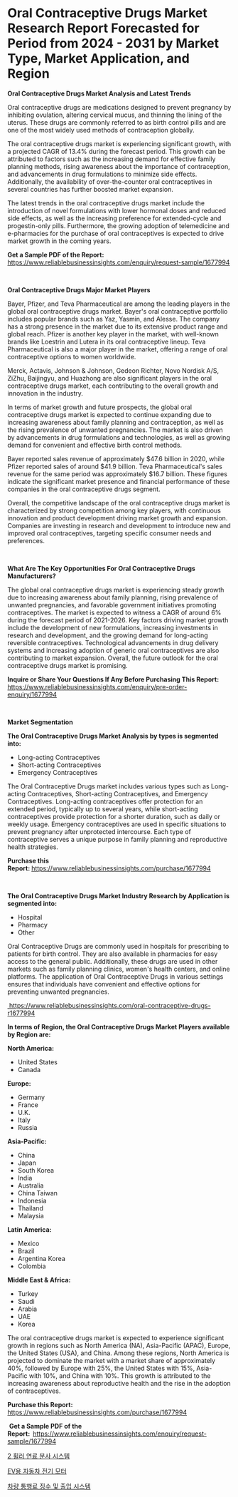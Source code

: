 <p><h1>Oral Contraceptive Drugs Market Research Report Forecasted for Period from 2024 -  2031 by Market Type, Market Application, and Region</h1></p><p><strong>Oral Contraceptive Drugs Market Analysis and Latest Trends</strong></p>
<p><p>Oral contraceptive drugs are medications designed to prevent pregnancy by inhibiting ovulation, altering cervical mucus, and thinning the lining of the uterus. These drugs are commonly referred to as birth control pills and are one of the most widely used methods of contraception globally.</p><p>The oral contraceptive drugs market is experiencing significant growth, with a projected CAGR of 13.4% during the forecast period. This growth can be attributed to factors such as the increasing demand for effective family planning methods, rising awareness about the importance of contraception, and advancements in drug formulations to minimize side effects. Additionally, the availability of over-the-counter oral contraceptives in several countries has further boosted market expansion.</p><p>The latest trends in the oral contraceptive drugs market include the introduction of novel formulations with lower hormonal doses and reduced side effects, as well as the increasing preference for extended-cycle and progestin-only pills. Furthermore, the growing adoption of telemedicine and e-pharmacies for the purchase of oral contraceptives is expected to drive market growth in the coming years.</p></p>
<p><strong>Get a Sample PDF of the Report:&nbsp;</strong> <a href="https://www.reliablebusinessinsights.com/enquiry/request-sample/1677994">https://www.reliablebusinessinsights.com/enquiry/request-sample/1677994</a></p>
<p>&nbsp;</p>
<p><strong>Oral Contraceptive Drugs Major Market Players</strong></p>
<p><p>Bayer, Pfizer, and Teva Pharmaceutical are among the leading players in the global oral contraceptive drugs market. Bayer's oral contraceptive portfolio includes popular brands such as Yaz, Yasmin, and Alesse. The company has a strong presence in the market due to its extensive product range and global reach. Pfizer is another key player in the market, with well-known brands like Loestrin and Lutera in its oral contraceptive lineup. Teva Pharmaceutical is also a major player in the market, offering a range of oral contraceptive options to women worldwide.</p><p>Merck, Actavis, Johnson & Johnson, Gedeon Richter, Novo Nordisk A/S, ZiZhu, Baijingyu, and Huazhong are also significant players in the oral contraceptive drugs market, each contributing to the overall growth and innovation in the industry.</p><p>In terms of market growth and future prospects, the global oral contraceptive drugs market is expected to continue expanding due to increasing awareness about family planning and contraception, as well as the rising prevalence of unwanted pregnancies. The market is also driven by advancements in drug formulations and technologies, as well as growing demand for convenient and effective birth control methods. </p><p>Bayer reported sales revenue of approximately $47.6 billion in 2020, while Pfizer reported sales of around $41.9 billion. Teva Pharmaceutical's sales revenue for the same period was approximately $16.7 billion. These figures indicate the significant market presence and financial performance of these companies in the oral contraceptive drugs segment.</p><p>Overall, the competitive landscape of the oral contraceptive drugs market is characterized by strong competition among key players, with continuous innovation and product development driving market growth and expansion. Companies are investing in research and development to introduce new and improved oral contraceptives, targeting specific consumer needs and preferences.</p></p>
<p>&nbsp;</p>
<p><strong>What Are The Key Opportunities For Oral Contraceptive Drugs Manufacturers?</strong></p>
<p><p>The global oral contraceptive drugs market is experiencing steady growth due to increasing awareness about family planning, rising prevalence of unwanted pregnancies, and favorable government initiatives promoting contraceptives. The market is expected to witness a CAGR of around 6% during the forecast period of 2021-2026. Key factors driving market growth include the development of new formulations, increasing investments in research and development, and the growing demand for long-acting reversible contraceptives. Technological advancements in drug delivery systems and increasing adoption of generic oral contraceptives are also contributing to market expansion. Overall, the future outlook for the oral contraceptive drugs market is promising.</p></p>
<p><strong>Inquire or Share Your Questions If Any Before Purchasing This Report:</strong> <a href="https://www.reliablebusinessinsights.com/enquiry/pre-order-enquiry/1677994">https://www.reliablebusinessinsights.com/enquiry/pre-order-enquiry/1677994</a></p>
<p>&nbsp;</p>
<p><strong>Market Segmentation</strong></p>
<p><strong>The Oral Contraceptive Drugs Market Analysis by types is segmented into:</strong></p>
<p><ul><li>Long-acting Contraceptives</li><li>Short-acting Contraceptives</li><li>Emergency Contraceptives</li></ul></p>
<p><p>The Oral Contraceptive Drugs market includes various types such as Long-acting Contraceptives, Short-acting Contraceptives, and Emergency Contraceptives. Long-acting contraceptives offer protection for an extended period, typically up to several years, while short-acting contraceptives provide protection for a shorter duration, such as daily or weekly usage. Emergency contraceptives are used in specific situations to prevent pregnancy after unprotected intercourse. Each type of contraceptive serves a unique purpose in family planning and reproductive health strategies.</p></p>
<p><strong>Purchase this Report:&nbsp;</strong><a href="https://www.reliablebusinessinsights.com/purchase/1677994">https://www.reliablebusinessinsights.com/purchase/1677994</a></p>
<p>&nbsp;</p>
<p><strong>The Oral Contraceptive Drugs Market Industry Research by Application is segmented into:</strong></p>
<p><ul><li>Hospital</li><li>Pharmacy</li><li>Other</li></ul></p>
<p><p>Oral Contraceptive Drugs are commonly used in hospitals for prescribing to patients for birth control. They are also available in pharmacies for easy access to the general public. Additionally, these drugs are used in other markets such as family planning clinics, women's health centers, and online platforms. The application of Oral Contraceptive Drugs in various settings ensures that individuals have convenient and effective options for preventing unwanted pregnancies.</p></p>
<p><a href="https://www.reliablebusinessinsights.com/oral-contraceptive-drugs-r1677994">&nbsp;https://www.reliablebusinessinsights.com/oral-contraceptive-drugs-r1677994</a></p>
<p><strong>In terms of Region, the Oral Contraceptive Drugs Market Players available by Region are:</strong></p>
<p>
    <p> <strong> North America: </strong>
        <ul>
            <li>United States</li>
            <li>Canada</li>
        </ul>
        </p> 
    <p> <strong> Europe: </strong>
        <ul>
            <li>Germany</li>
            <li>France</li>
            <li>U.K.</li>
            <li>Italy</li>
            <li>Russia</li>
        </ul>
        </p> 
    <p> <strong> Asia-Pacific: </strong>
        <ul>
            <li>China</li>
            <li>Japan</li>
            <li>South Korea</li>
            <li>India</li>
            <li>Australia</li>
            <li>China Taiwan</li>
            <li>Indonesia</li>
            <li>Thailand</li>
            <li>Malaysia</li>
        </ul>
        </p> 
    <p> <strong> Latin America: </strong>
        <ul>
            <li>Mexico</li>
            <li>Brazil</li>
            <li>Argentina Korea</li>
            <li>Colombia</li>
        </ul>
        </p> 
    <p> <strong> Middle East & Africa: </strong>
        <ul>
            <li>Turkey</li>
            <li>Saudi</li>
            <li>Arabia</li>
            <li>UAE</li>
            <li>Korea</li>
        </ul>
    </p>
    </p>
<p><p>The oral contraceptive drugs market is expected to experience significant growth in regions such as North America (NA), Asia-Pacific (APAC), Europe, the United States (USA), and China. Among these regions, North America is projected to dominate the market with a market share of approximately 40%, followed by Europe with 25%, the United States with 15%, Asia-Pacific with 10%, and China with 10%. This growth is attributed to the increasing awareness about reproductive health and the rise in the adoption of contraceptives.</p></p>
<p><strong>Purchase this Report: </strong><a href="https://www.reliablebusinessinsights.com/purchase/1677994">https://www.reliablebusinessinsights.com/purchase/1677994</a></p>
<p>&nbsp;<strong>Get a Sample PDF of the Report:&nbsp;&nbsp;</strong><a href="https://www.reliablebusinessinsights.com/enquiry/request-sample/1677994">https://www.reliablebusinessinsights.com/enquiry/request-sample/1677994</a></p>
<p><strong></strong></p>
<p><p><a href="https://github.com/asratman/Market-Research-Report-List-1/blob/main/9553351102394.md">2 휠러 연료 분사 시스템</a></p><p><a href="https://github.com/OliverBarry1954/Market-Research-Report-List-1/blob/main/4997741102395.md">EV용 자동차 전기 모터</a></p><p><a href="https://github.com/trmesnao7959541/Market-Research-Report-List-2/blob/main/6306276102396.md">차량 통행료 징수 및 출입 시스템</a></p></p>